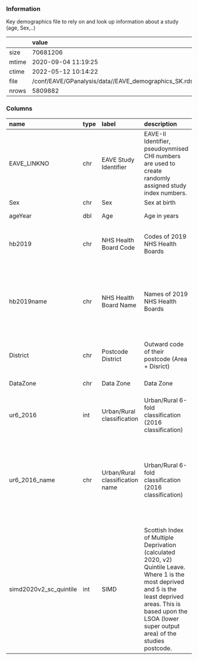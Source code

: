 
### Information

Key demographics file to rely on and look up information about a study (age, Sex,..)

|       | value                                                |
|:------|:-----------------------------------------------------|
| size  | 70681206                                             |
| mtime | 2020-09-04 11:19:25                                  |
| ctime | 2022-05-12 10:14:22                                  |
| file  | /conf/EAVE/GPanalysis/data//EAVE_demographics_SK.rds |
| nrows | 5809882                                              |

### Columns

| name                   | type   | label                           | description                                                                                                                                                                                                                 | examples                                                                                               |
|:-----------------------|:-------|:--------------------------------|:----------------------------------------------------------------------------------------------------------------------------------------------------------------------------------------------------------------------------|:-------------------------------------------------------------------------------------------------------|
| EAVE_LINKNO            | chr    | EAVE Study Identifier           | EAVE-II Identifier, pseudoynmised CHI numbers are used to create randomly assigned study index numbers.                                                                                                                     |                                                                                                        |
| Sex                    | chr    | Sex                             | Sex at birth                                                                                                                                                                                                                | M, F                                                                                                   |
| ageYear                | dbl    | Age                             | Age in years                                                                                                                                                                                                                | 51, 26, 50, 55, 27                                                                                     |
| hb2019                 | chr    | NHS Health Board Code           | Codes of 2019 NHS Health Boards                                                                                                                                                                                             | S08000031, S08000024, S08000032, S08000020, S08000030                                                  |
| hb2019name             | chr    | NHS Health Board Name           | Names of 2019 NHS Health Boards                                                                                                                                                                                             | NHS Greater Glasgow and Clyde, NHS Lothian, NHS Lanarkshire, NHS Grampian, NHS Tayside                 |
| District               | chr    | Postcode District               | Outward code of their postcode (Area + Disrict)                                                                                                                                                                             | EH54, EH4, KY11, EH6, ML3                                                                              |
| DataZone               | chr    | Data Zone                       | Data Zone                                                                                                                                                                                                                   | S01010286, S01008425, S01010048                                                                        |
| ur6_2016               | int    | Urban/Rural classification      | Urban/Rural 6-fold classification (2016 classification)                                                                                                                                                                     | 1, 2, 3, 5, 6                                                                                          |
| ur6_2016_name          | chr    | Urban/Rural classification name | Urban/Rural 6-fold classification (2016 classification)                                                                                                                                                                     | 1 Large Urban Areas, 2 Other Urban Areas, 3 Accessible Small Towns, 5 Accessible Rural, 6 Remote Rural |
| simd2020v2_sc_quintile | int    | SIMD                            | Scottish Index of Multiple Deprivation (calculated 2020, v2) Quintile Leave. Where 1 is the most deprived and 5 is the least deprived areas. This is based upon the LSOA (lower super output area) of the studies postcode. | 5, 4, 2, 3, 1                                                                                          |
        